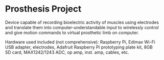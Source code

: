 # Prosthesis Project
Device capable of recording bioelectric activity of muscles using electrodes and translate them into computer-understandable input to wirelessly control and give motion commands to virtual prosthetic limb on computer.

Hardware used included (not comprehensive):
Raspberry Pi, Edimax Wi-Fi USB adapter, electrodes, Adafruit Raspberry Pi prototyping plate kit, 8GB SD card, MAX1242/1243 ADC, op amp, inst. amp, cables, etc.
